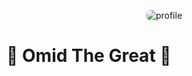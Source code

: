 <p align="center">
    <img src="./assets/profile.gif" alt="profile" style="border-radius: 10px;">
</p>

# 👑 Omid The Great 👑